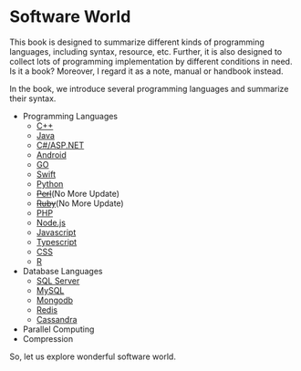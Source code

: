# Software World

This book is designed to summarize different kinds of programming languages, including syntax, resource, etc. Further, it is also designed to collect lots of programming implementation by different conditions in need. Is it a book? Moreover, I regard it as a note, manual or handbook instead.

In the book, we introduce several programming languages and summarize their syntax. 

* Programming Languages
    * [C++](cpp/README.md)
    * [Java](java/README.md)
    * [C#/ASP.NET](csharp/README.md)
    * [Android](android/README.md)
    * [GO](go/README.md)
    * [Swift](swift/README.md)
    * [Python](python/README.md)
    * ~~[Perl](perl/README.md)~~(No More Update)
    * ~~[Ruby](ruby/README.md)~~(No More Update)
    * [PHP](php/README.md)
    * [Node.js](nodejs/README.md)
    * [Javascript](javascript/README.md)
    * [Typescript](typescript/README.md)
    * [CSS](css/README.md)
    * [R](rscript/README.md)
* Database Languages
    * [SQL Server](sqlserver/README.md)
    * [MySQL](mysql/README.md)
    * [Mongodb](mongodb/README.md)
    * [Redis](redis/README.md)
    * [Cassandra](cassandra/README.md)
* Parallel Computing
* Compression
    

So, let us explore wonderful software world.




